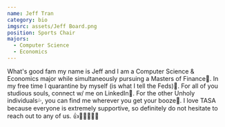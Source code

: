```yaml
---
name: Jeff Tran
category: bio
imgsrc: assets/Jeff Board.png
position: Sports Chair
majors:
  - Computer Science
  - Economics
---
```

What's good fam my name is Jeff and I am a Computer Science & Economics major while simultaneously pursuing a Masters of Finance😤. In my free time I quarantine by myself (is what I tell the Feds)👀. For all of you studious souls, connect w/ me on LinkedIn🙌. For the other Unholy individuals💦, you can find me wherever you get your booze🍾. I love TASA because everyone is extremely supportive, so definitely do not hesitate to reach out to any of us. 👍🥡🥢🥟🍚🥂
